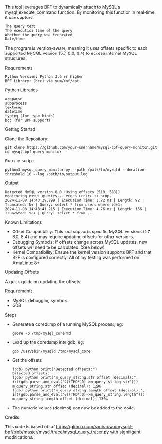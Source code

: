 This tool leverages BPF to dynamically attach to MySQL's mysql_execute_command function. By monitoring this function in real-time, it can capture:

    The query text
    The execution time of the query
    Whether the query was truncated
    Date/time

The program is version-aware, meaning it uses offsets specific to each supported MySQL version (5.7, 8.0, 8.4) to access internal MySQL structures. 

Requirements

    Python Version: Python 3.6 or higher
    BPF Library: (bcc) via yum/dnf/apt. 

Python Libraries

    argparse
    subprocess
    textwrap
    datetime
    typing (for type hints)
    bcc (for BPF support)

Getting Started

Clone the Repository:

    git clone https://github.com/your-username/mysql-bpf-query-monitor.git
    cd mysql-bpf-query-monitor

Run the script:

    python3 mysql_query_monitor.py --path /path/to/mysqld --duration-threshold 10 --log /path/to/output.log

Output 

    Detected MySQL version 8.0 (Using offsets (510, 518))
    Monitoring MySQL queries... Press Ctrl+C to stop.
    2024-11-08 14:43:39.299 | Execution Time: 1.22 ms | Length: 92 | Truncated: No | Query: select * from users where id=1;
    2024-11-08 14:43:41.915 | Execution Time: 4.76 ms | Length: 156 | Truncated: Yes | Query: select * from ...

Known Limitations

- Offset Compatibility: This tool supports specific MySQL versions (5.7, 8.0, 8.4) and may require updating offsets for other versions. 
- Debugging Symbols: If offsets change across MySQL updates, new offsets will need to be calculated. (See below) 
- Kernel Compatibility: Ensure the kernel version supports BPF and that BPF is configured correctly. All of my testing was performed on AlmaLinux 8+
  
Updating Offsets

A quick guide on updating the offsets:


Requirements: 
- MySQL debugging symbols
- GDB

Steps 
- Generate a coredump of a running MySQL process, eg:
  
      gcore -o /tmp/mysql_core %d

- Load up the coredump into gdb, eg:

      gdb /usr/sbin/mysqld /tmp/mysql_core

- Get the offsets

      (gdb) python print("Detected offsets:")
      Detected offsets:
      (gdb) python print("m_query_string.str offset (decimal):", int(gdb.parse_and_eval("&((THD*)0)->m_query_string.str")))
      m_query_string.str offset (decimal): 1296
      (gdb) python print("m_query_string.length offset (decimal):", int(gdb.parse_and_eval("&((THD*)0)->m_query_string.length")))
      m_query_string.length offset (decimal): 1304

- The numeric values (decimal) can now be added to the code.


Credits: 

This code is based off of https://github.com/shuhaowu/mysqld-bpf/blob/master/mysql/trace/mysql_query_tracer.py with signifigant modifications.

    
